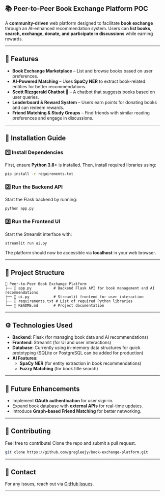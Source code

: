 ## **📚 Peer-to-Peer Book Exchange Platform POC**  

A **community-driven** web platform designed to facilitate **book exchange** through an AI-enhanced recommendation system. Users can **list books, search, exchange, donate, and participate in discussions** while earning rewards.  

---

## **🚀 Features**
- **Book Exchange Marketplace** – List and browse books based on user preferences.  
- **AI-Powered Matching** – Uses **SpaCy NER** to extract book-related entities for better recommendations.  
- **Scott Rizzgerald Chatbot 🤖** – A chatbot that suggests books based on user queries.  
- **Leaderboard & Reward System** – Users earn points for donating books and can redeem rewards.  
- **Friend Matching & Study Groups** – Find friends with similar reading preferences and engage in discussions.  

---

## **💾 Installation Guide**
### **1️⃣ Install Dependencies**
First, ensure **Python 3.8+** is installed. Then, install required libraries using:
```bash
pip install -r requirements.txt
```

### **2️⃣ Run the Backend API**
Start the Flask backend by running:
```bash
python app.py
```

### **3️⃣ Run the Frontend UI**
Start the Streamlit interface with:
```bash
streamlit run ui.py
```

The platform should now be accessible via **localhost** in your web browser.

---

## **📜 Project Structure**
```
📂 Peer-to-Peer Book Exchange Platform
├── 📜 app.py          # Backend Flask API for book management and AI recommendations
├── 📜 ui.py           # Streamlit frontend for user interaction
├── 📜 requirements.txt # List of required Python libraries
└── 📜 README.md       # Project documentation
```

---

## **⚙️ Technologies Used**
- **Backend**: Flask (for managing book data and AI recommendations)
- **Frontend**: Streamlit (for UI and user interactions)
- **Database**: Currently using in-memory data structures for quick prototyping (SQLite or PostgreSQL can be added for production)
- **AI Features**:  
  - **SpaCy NER** (for entity extraction in book recommendations)  
  - **Fuzzy Matching** (for book title search)

---

## **🔧 Future Enhancements**
- Implement **OAuth authentication** for user sign-in.  
- Expand book database with **external APIs** for real-time updates.  
- Introduce **Graph-based Friend Matching** for better networking.  

---

## **🤝 Contributing**
Feel free to contribute! Clone the repo and submit a pull request.  
```bash
git clone https://github.com/gregleejy/book-exchange-platform.git
```

---

## **📩 Contact**
For any issues, reach out via [GitHub Issues](https://github.com/gregleejy/book-exchange-platform/issues).

---
